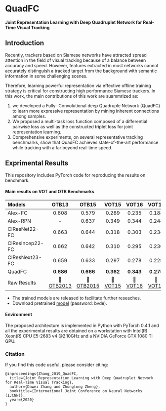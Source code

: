 # QuadFC
**Joint Representation Learning with Deep Quadruplet Network for Real-Time Visual Tracking**

## Introduction
Recently, trackers based on Siamese networks have attracted spread attention in the field of visual tracking because of a balance between accuracy and speed. However, features extracted in most networks cannot accurately distinguish a tracked target from the background with semantic information in some challenging scenes. 

Therefore, learning powerful representation via effective offline training strategy is critical for constructing high performance Siamese trackers. In this work, the main
contributions of this work are suammrized as:
1) we developed a Fully- Convolutional deep Quadruple Network (QuadFC) to learn more expressive representation by mining inherent connections among samples. 
2) We proposed a multi-task loss function composed of a differential pairwise loss as well as the constructed triplet loss for joint representation learning.
3) Comprehensive experiments, on several representative tracking benchmarks, show that QuadFC achieves state-of-the-art performance while tracking with a far beyond real-time speed.

## Exprimental Results
This repository includes PyTorch code for reproducing the results on benchmark.

#### Main results on VOT and OTB Benchmarks
| Models  | OTB13 | OTB15 | VOT15 | VOT16 | VOT17|
| :------ | :------: | :------: | :------: | :------: | :------: | 
| Alex-FC      | 0.608 | 0.579 | 0.289 | 0.235 | 0.188 |
| Alex-RPN     | -     | 0.637 | 0.349 | 0.344 | 0.244 |
| CIResNet22-FC  | 0.663 | 0.644 | 0.318 | 0.303 | 0.234 |
| CIResIncep22-FC| 0.662 | 0.642 | 0.310 | 0.295 | 0.236 |
| CIResNext23-FC | 0.659 | 0.633 | 0.297 | 0.278 | 0.229 |
| QuadFC         | **0.686** | **0.666** | **0.362** | **0.343** | **0.275** |
| Raw Results | :paperclip: [OTB2013](https://pan.baidu.com/s/1IyTuzeMioo1njzjHiNHDcQ) | :paperclip: [OTB2015](https://pan.baidu.com/s/1TDoa0R3WEdzGnKPPuIqYCg)  | :paperclip: [VOT15](https://pan.baidu.com/s/1SGLcMWgrBuBT_kaXMdQBug)  | :paperclip: [VOT16](https://pan.baidu.com/s/11-5_PVhRzu-3CAinSA1PTQ) |  :paperclip: [VOT17](https://pan.baidu.com/s/1PIgI5c8vmEL39frywsiMFA) |

- The trained models are released to facilitate further reseaches.
- Download pretrained [model](https://pan.baidu.com/s/1zYBmJ5tkEWVm0avv6ZaFbA) (password: bvde).

#### Environment 
The proposed architecture is implemented in Python with PyTorch 0.4.1 and all the experimental results are obtained on a workstation with Intel(R) Xeon(R) CPU E5-2683 v4
@2.10GHz and a NVIDIA GeForce GTX 1080 Ti GPU.

### Citation
If you find this code useful, please consider citing:

```
@inproceedings{Zhang_2019_QuadFC,
  title={Joint Representation Learning with Deep Quadruplet Network for Real-Time Visual Tracking},
  author={Dawei Zhang and Zhonglong Zheng},
  booktitle={International Joint Conference on Neural Networks (IJCNN)},
  year={2020}
}
```
